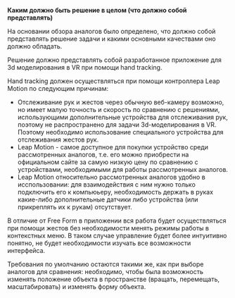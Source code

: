 **Каким должно быть решение в целом (что должно собой представлять)**

На основании обзора аналогов было определено, что должно собой представлять решение задачи и какими основными качествами оно должно обладать.

Решение должно представлять собой разработанное приложение для 3d моделирования в VR при помощи hand tracking. 

Hand tracking должен осуществляться при помощи контроллера Leap Motion по следующим причинам:
- Отслеживание рук и жестов через обычную веб-камеру возможно, но имеет малую точность и скорость по сравнению с решениями, использующими дополнительные устройства для отслеживания рук, поэтому не распространено для задачи 3d-моделирования в VR. Поэтому необходимо использование специального устройства для отслеживания жестов рук.
- Leap Motion - самое доступное для покупки устройство среди рассмотренных аналогов, т.е. его можно приобрести на официальном сайте за самую низкую цену по сравнению с устройствами, необходимыми для работы рассмотренных аналогов.
- Leap Motion относительно рассмотренных аналогов удобно в исспользовании: для взаимодействия с ним нужно только подключить его к компьюьеру, необходимость держать в руках какие-либо дополнительные датчики либо устройства (или прикреплять их к рукам) отсутствует.

В отличие от Free Form в приложении вся работа будет осуществляться при помощи жестов без необходимости менять режимы работы в контекстных меню. В таком случае управление будет более интуитивно понятно, не будет необходимости изучать все возможности интерфейса.

Требования по умолчанию остаются такими же, как при выборе аналогов для сравнения: необходимо, чтобы была возможность изменять положение объекта в пространстве (вращать, перемещать, масштабировать) и изменять форму объекта.
